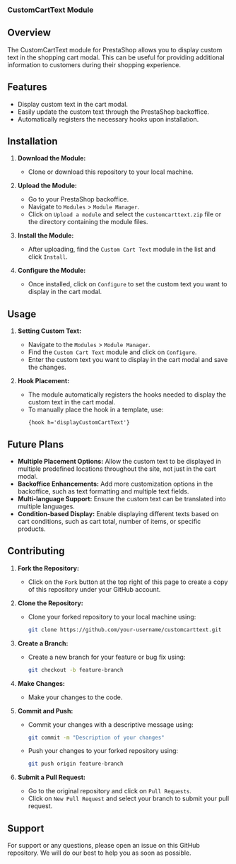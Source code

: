 ### CustomCartText Module

## Overview
The CustomCartText module for PrestaShop allows you to display custom text in the shopping cart modal. This can be useful for providing additional information to customers during their shopping experience.

## Features
- Display custom text in the cart modal.
- Easily update the custom text through the PrestaShop backoffice.
- Automatically registers the necessary hooks upon installation.

## Installation

1. **Download the Module:**
   - Clone or download this repository to your local machine.

2. **Upload the Module:**
   - Go to your PrestaShop backoffice.
   - Navigate to `Modules` > `Module Manager`.
   - Click on `Upload a module` and select the `customcarttext.zip` file or the directory containing the module files.

3. **Install the Module:**
   - After uploading, find the `Custom Cart Text` module in the list and click `Install`.

4. **Configure the Module:**
   - Once installed, click on `Configure` to set the custom text you want to display in the cart modal.

## Usage

1. **Setting Custom Text:**
   - Navigate to the `Modules` > `Module Manager`.
   - Find the `Custom Cart Text` module and click on `Configure`.
   - Enter the custom text you want to display in the cart modal and save the changes.

2. **Hook Placement:**
   - The module automatically registers the hooks needed to display the custom text in the cart modal.
   - To manually place the hook in a template, use:
     ```smarty
     {hook h='displayCustomCartText'}
     ```

## Future Plans

- **Multiple Placement Options:** Allow the custom text to be displayed in multiple predefined locations throughout the site, not just in the cart modal.
- **Backoffice Enhancements:** Add more customization options in the backoffice, such as text formatting and multiple text fields.
- **Multi-language Support:** Ensure the custom text can be translated into multiple languages.
- **Condition-based Display:** Enable displaying different texts based on cart conditions, such as cart total, number of items, or specific products.

## Contributing

1. **Fork the Repository:**
   - Click on the `Fork` button at the top right of this page to create a copy of this repository under your GitHub account.

2. **Clone the Repository:**
   - Clone your forked repository to your local machine using:
     ```bash
     git clone https://github.com/your-username/customcarttext.git
     ```

3. **Create a Branch:**
   - Create a new branch for your feature or bug fix using:
     ```bash
     git checkout -b feature-branch
     ```

4. **Make Changes:**
   - Make your changes to the code.

5. **Commit and Push:**
   - Commit your changes with a descriptive message using:
     ```bash
     git commit -m "Description of your changes"
     ```
   - Push your changes to your forked repository using:
     ```bash
     git push origin feature-branch
     ```

6. **Submit a Pull Request:**
   - Go to the original repository and click on `Pull Requests`.
   - Click on `New Pull Request` and select your branch to submit your pull request.

## Support
For support or any questions, please open an issue on this GitHub repository. We will do our best to help you as soon as possible.

